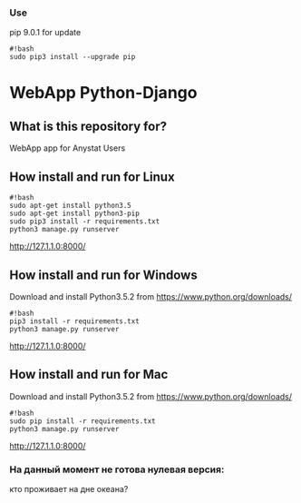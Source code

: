 ### Use ###
pip 9.0.1
for update
```
#!bash
sudo pip3 install --upgrade pip

```

# WebApp Python-Django #

## What is this repository for?  ##

WebApp app for Anystat Users

## How install and run for Linux ##

```
#!bash
sudo apt-get install python3.5
sudo apt-get install python3-pip
sudo pip3 install -r requirements.txt
python3 manage.py runserver

```
http://127.1.1.0:8000/

## How install and run for Windows ##
Download and install Python3.5.2 from https://www.python.org/downloads/
```
#!bash
pip3 install -r requirements.txt
python3 manage.py runserver

```
http://127.1.1.0:8000/

## How install and run for Mac ##
Download and install Python3.5.2 from https://www.python.org/downloads/
```
#!bash
sudo pip install -r requirements.txt
python3 manage.py runserver

```
http://127.1.1.0:8000/

### На данный момент не готова нулевая версия: ###
кто проживает на дне океана?